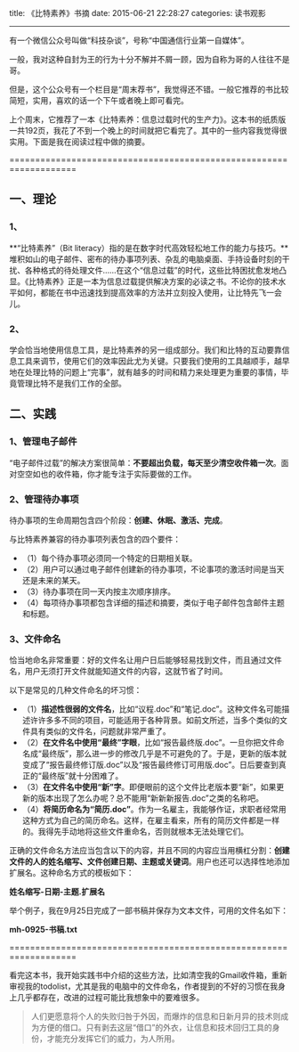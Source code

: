 title: 《比特素养》书摘
date: 2015-06-21 22:28:27
categories: 读书观影


---

有一个微信公众号叫做“科技杂谈”，号称“中国通信行业第一自媒体”。

<!--more-->

一般，我对这种自封为王的行为十分不解并不屑一顾，因为自称为哥的人往往不是哥。

但是，这个公众号有一个栏目是“周末荐书”，我觉得还不错。一般它推荐的书比较简短，实用，喜欢的话一个下午或者晚上即可看完。

上个周末，它推荐了一本《比特素养：信息过载时代的生产力》。这本书的纸质版一共192页，我花了不到一个晚上的时间就把它看完了。其中的一些内容我觉得很实用。下面是我在阅读过程中做的摘要。

===================================================================

## 一、理论

### 1、

**“比特素养”（Bit literacy）指的是在数字时代高效轻松地工作的能力与技巧。**堆积如山的电子邮件、密布的待办事项列表、杂乱的电脑桌面、手持设备时刻的干扰、各种格式的待处理文件……在这个“信息过载”的时代，这些比特困扰愈发地凸显。《比特素养》正是一本为信息过载提供解决方案的必读之书。不论你的技术水平如何，都能在书中迅速找到提高效率的方法并立刻投入使用，让比特先飞一会儿。

### 2、
 
学会恰当地使用信息工具，是比特素养的另一组成部分。我们和比特的互动要靠信息工具来调节，使用它们的效率因此尤为关键。只要我们使用的工具越顺手，越早地在处理比特的问题上“完事”，就有越多的时间和精力来处理更为重要的事情，毕竟管理比特不是我们工作的全部。

## 二、实践

### 1、管理电子邮件

“电子邮件过载”的解决方案很简单：**不要超出负载，每天至少清空收件箱一次**。面对空空如也的收件箱，你才能专注于实际要做的工作。

### 2、管理待办事项

待办事项的生命周期包含四个阶段：**创建、休眠、激活、完成**。

与比特素养兼容的待办事项列表包含的四个要件：
- （1）每个待办事项必须同一个特定的日期相关联。
- （2）用户可以通过电子邮件创建新的待办事项，不论事项的激活时间是当天还是未来的某天。
- （3）待办事项在同一天内按主次顺序排序。
- （4）每项待办事项都包含详细的描述和摘要，类似于电子邮件包含邮件主题和标题。

### 3、文件命名

恰当地命名非常重要：好的文件名让用户日后能够轻易找到文件，而且通过文件名，用户无须打开文件就能知道文件的内容，这就节省了时间。

以下是常见的几种文件命名的坏习惯：

- （1）**描述性很弱的文件名**，比如“议程.doc”和“笔记.doc”。这种文件名可能描述许许多多不同的项目，可能适用于各种背景。如前文所述，当多个类似的文件具有类似的文件名，问题就非常严重了。
- （2）**在文件名中使用“最终”字眼**，比如“报告最终版.doc”。一旦你把文件命名成“最终版”，那么进一步的修改几乎是不可避免的了。于是，更新的版本就变成了“报告最终修订版.doc”以及“报告最终修订可用版.doc”。日后要查到真正的“最终版”就十分困难了。
- （3）**在文件名中使用“新”字**。即便眼前的这个文件比老版本要“新”，如果更新的版本出现了怎么办呢？总不能用“新新新报告.doc”之类的名称吧。
- （4）**将简历命名为“简历.doc”**。作为一名雇主，我能够作证，求职者经常用这种方式为自己的简历命名。这样，在雇主看来，所有的简历文件都是一样的。我得先手动地将这些文件重命名，否则就根本无法处理它们。

正确的文件命名方法应当包含以下的内容，并且不同的内容应当用横杠分割：**创建文件的人的姓名缩写、文件创建日期、主题或关键词**。用户也还可以选择性地添加扩展名。这种命名方式的模板如下：

**姓名缩写-日期-主题.扩展名**

举个例子，我在9月25日完成了一部书稿并保存为文本文件，可用的文件名如下：

**mh-0925-书稿.txt**

===================================================================

看完这本书，我开始实践书中介绍的这些方法，比如清空我的Gmail收件箱，重新审视我的todolist，尤其是我的电脑中的文件命名，作者提到的不好的习惯在我身上几乎都存在，改进的过程可能比我想象中的要难很多。

> 人们更愿意将个人的失败归咎于外因，而爆炸的信息和日新月异的技术则成为方便的借口。只有剥去这层“借口”的外衣，让信息和技术回归工具的身份，才能充分发挥它们的威力，为人所用。